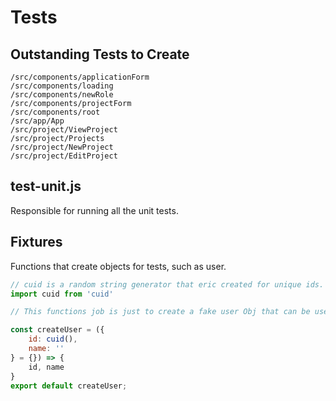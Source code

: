 # Tests

## Outstanding Tests to Create

```
/src/components/applicationForm
/src/components/loading
/src/components/newRole
/src/components/projectForm
/src/components/root
/src/app/App
/src/project/ViewProject
/src/project/Projects
/src/project/NewProject
/src/project/EditProject
```

## test-unit.js
Responsible for running all the unit tests.

## Fixtures
Functions that create objects for tests, such as user.

```javascript
// cuid is a random string generator that eric created for unique ids.
import cuid from 'cuid'

// This functions job is just to create a fake user Obj that can be used inside unit tests.

const createUser = ({
    id: cuid(),
    name: ''
} = {}) => {
    id, name
}
export default createUser;

```
